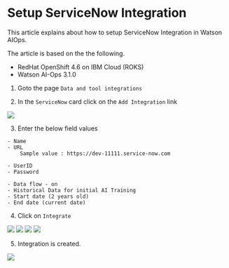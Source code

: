 # Setup ServiceNow Integration

This article explains about how to setup ServiceNow Integration in Watson AIOps.

The article is based on the the following.

- RedHat OpenShift 4.6 on IBM Cloud (ROKS)
- Watson AI-Ops 3.1.0

1. Goto the page `Data and tool integrations`

2. In the `ServiceNow` card click on the `Add Integration` link

<img src="images/image-1.png">

3. Enter the below field values

```
- Name 
- URL
    Sample value : https://dev-11111.service-now.com

- UserID
- Password

- Data flow - on
- Historical Data for initial AI Training
- Start date (2 years old)
- End date (current date)
```

4. Click on `Integrate`

<img src="images/image-2.png">
<img src="images/image-3.png">
<img src="images/image-4.png">
<img src="images/image-5.png">

5. Integration is created.

<img src="images/image-6.png">